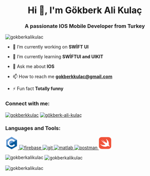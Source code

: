 <h1 align="center">Hi 👋, I'm Gökberk Ali Kulaç</h1>
<h3 align="center">A passionate IOS Mobile Developer from Turkey</h3>

<p align="left"> <img src="https://komarev.com/ghpvc/?username=gokberkalikulac&label=Profile%20views&color=0e75b6&style=flat" alt="gokberkalikulac" /> </p>

- 🔭 I’m currently working on **SWİFT UI**

- 🌱 I’m currently learning **SWİFTUI and UIKIT**

- 💬 Ask me about **IOS**

- 📫 How to reach me **gokberkkulac@gmail.com**

- ⚡ Fun fact **Totally funny**

<h3 align="left">Connect with me:</h3>
<p align="left">
<a href="https://twitter.com/gokberkkulac" target="blank"><img align="center" src="https://raw.githubusercontent.com/rahuldkjain/github-profile-readme-generator/master/src/images/icons/Social/twitter.svg" alt="gokberkkulac" height="30" width="40" /></a>
<a href="https://linkedin.com/in/gökberk-ali-kulaç" target="blank"><img align="center" src="https://raw.githubusercontent.com/rahuldkjain/github-profile-readme-generator/master/src/images/icons/Social/linked-in-alt.svg" alt="gökberk-ali-kulaç" height="30" width="40" /></a>
</p>

<h3 align="left">Languages and Tools:</h3>
<p align="left"> <a href="https://www.cprogramming.com/" target="_blank" rel="noreferrer"> <img src="https://raw.githubusercontent.com/devicons/devicon/master/icons/c/c-original.svg" alt="c" width="40" height="40"/> </a> <a href="https://firebase.google.com/" target="_blank" rel="noreferrer"> <img src="https://www.vectorlogo.zone/logos/firebase/firebase-icon.svg" alt="firebase" width="40" height="40"/> </a> <a href="https://git-scm.com/" target="_blank" rel="noreferrer"> <img src="https://www.vectorlogo.zone/logos/git-scm/git-scm-icon.svg" alt="git" width="40" height="40"/> </a> <a href="https://www.mathworks.com/" target="_blank" rel="noreferrer"> <img src="https://upload.wikimedia.org/wikipedia/commons/2/21/Matlab_Logo.png" alt="matlab" width="40" height="40"/> </a> <a href="https://postman.com" target="_blank" rel="noreferrer"> <img src="https://www.vectorlogo.zone/logos/getpostman/getpostman-icon.svg" alt="postman" width="40" height="40"/> </a> <a href="https://developer.apple.com/swift/" target="_blank" rel="noreferrer"> <img src="https://raw.githubusercontent.com/devicons/devicon/master/icons/swift/swift-original.svg" alt="swift" width="40" height="40"/> </a> </p>

<p><img align="left" src="https://github-readme-stats.vercel.app/api/top-langs?username=gokberkalikulac&show_icons=true&locale=en&layout=compact" alt="gokberkalikulac" /></p>

<p>&nbsp;<img align="center" src="https://github-readme-stats.vercel.app/api?username=gokberkalikulac&show_icons=true&locale=en" alt="gokberkalikulac" /></p>

<p><img align="center" src="https://github-readme-streak-stats.herokuapp.com/?user=gokberkalikulac&" alt="gokberkalikulac" /></p>
